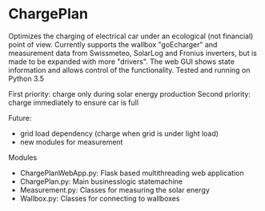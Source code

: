 # ChargePlan
Optimizes the charging of electrical car under an ecological (not financial) point of view. Currently supports the wallbox "goEcharger" and measurement data from Swissmeteo, SolarLog and Fronius inverters, but is made to be expanded with more "drivers". The web GUI shows state information and allows control of the functionality. Tested and running on Python 3.5

First priority: charge only during solar energy production
Second priority: charge immediately to ensure car is full

Future:
- grid load dependency (charge when grid is under light load)
- new modules for measurement

Modules
- ChargePlanWebApp.py: Flask based multithreading web application
- ChargePlan.py: Main businesslogic statemachine
- Measurement.py: Classes for measuring the solar energy
- Wallbox.py: Classes for connecting to wallboxes